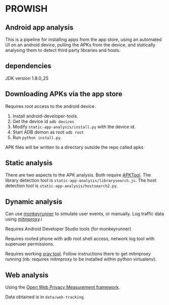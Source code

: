 # PROWISH

## Android app analysis

This is a pipeline for installing apps from the app store, using an automated UI on an android device, pulling the APKs from the device, and statically analysing them to detect third party libraries and hosts.

## dependencies

JDK version 1.8.0_25

## Downloading APKs via the app store

Requires root access to the android device.

1. Install android-developer-tools.
2. Get the device id `adb devices`
3. Modify `static-app-analysis/install.py` with the device id.
4. Start ADB demon as root `adb root`
5. Run `python install.py`.

APK files will be written to a directory outside the repo called apks

## Static analysis

There are two aspects to the APK analysis. Both require [APKTool](https://ibotpeaches.github.io/Apktool/). The library detection tool is `static-app-analysis/librarysearch.js`. The host detection tool is `static-app-analysis/hostsearch2.py`.

## Dynamic analysis

Can use [monkeyrunner](https://developer.android.com/studio/test/monkeyrunner/index.html) to simulate user events, or manually. Log traffic data using [mitmproxy](https://mitmproxy.org/).i

Requires Android Developer Studio tools (for monkeyrunner)

Requires rooted phone with adb root shell access, network log tool with superuser permissions.

Requires working [xray tool](https://github.com/sociam/xray). Follow instructions there to get mitmproxy running (nb: requires mitmproxy to be installed within python virtualenv).

## Web analysis

Using the [Open Web Privacy Measurement framework](https://github.com/citp/OpenWPM/).

Data obtained is in `data/web-tracking`.
